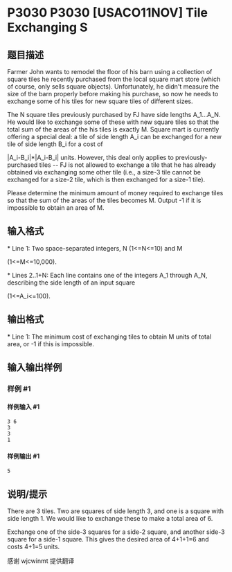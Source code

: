 # P3030 P3030 [USACO11NOV] Tile Exchanging S

## 题目描述

Farmer John wants to remodel the floor of his barn using a collection of square tiles he recently purchased from the local square mart store (which of course, only sells square objects).  Unfortunately, he didn't measure the size of the barn properly before making his purchase, so now he needs to exchange some of his tiles for new square tiles of different sizes.

The N square tiles previously purchased by FJ have side lengths A\_1...A\_N. He would like to exchange some of these with new square tiles so that the total sum of the areas of the his tiles is exactly M.  Square mart is currently offering a special deal: a tile of side length A\_i can be exchanged for a new tile of side length B\_i for a cost of

|A\_i-B\_i|\*|A\_i-B\_i| units. However, this deal only applies to 
previously-purchased tiles -- FJ is not allowed to exchange a tile that he has already obtained via exchanging some other tile (i.e., a size-3 tile cannot be exchanged for a size-2 tile, which is then exchanged for a size-1 tile).

Please determine the minimum amount of money required to exchange tiles so that the sum of the areas of the tiles becomes M.  Output -1 if it is impossible to obtain an area of M.



## 输入格式

\* Line 1: Two space-separated integers, N (1<=N<=10) and M 

(1<=M<=10,000). 

\* Lines 2..1+N: Each line contains one of the integers A\_1 through A\_N, describing the side length of an input square

(1<=A\_i<=100). 



## 输出格式

\* Line 1: The minimum cost of exchanging tiles to obtain M units of total area, or -1 if this is impossible.


## 输入输出样例

### 样例 #1

#### 样例输入 #1

```
3 6 
3 
3 
1
```

#### 样例输出 #1

```
5
```

## 说明/提示

There are 3 tiles.  Two are squares of side length 3, and one is a square with side length 1.  We would like to exchange these to make a total area of 6.


Exchange one of the side-3 squares for a side-2 square, and another side-3 square for a side-1 square.  This gives the desired area of 4+1+1=6 and costs 4+1=5 units.

感谢 wjcwinmt 提供翻译

